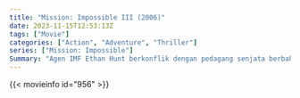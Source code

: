 ```yaml
---
title: "Mission: Impossible III (2006)"
date: 2023-11-15T12:53:13Z
tags: ["Movie"]
categories: ["Action", "Adventure", "Thriller"]
series: ["Mission: Impossible"]
Summary: "Agen IMF Ethan Hunt berkonflik dengan pedagang senjata berbahaya dan sadis yang mengancam nyawanya dan tunangannya sebagai balasannya."
---
```


<mux-player stream-type="on-demand"
src="https://kp3d-my.sharepoint.com/personal/ryoo_kp3d_onmicrosoft_com/_layouts/15/download.aspx?share=EUH7r5qatR5MkBu9sTEiv-8B1x1l2u3lw6BcjWsKTo2BXw" prefer-playback="mse" controls>

</mux-player>


{{< movieinfo id="956" >}}

<script src="https://cdn.jsdelivr.net/npm/@mux/mux-player"></script>

 <script type="application/ld+json ">
{
"@context": "https://schema.org/",
"@type": "VideoObject",
"name": "Mission: Impossible III (2006)",
"contentUrl": "https://stream.mux.com/mFrNmLszOneiuYPCsPZROj00iQsC17yt3xLPqACvTj8Q.m3u8?min_resolution=480p",
"thumbnailUrl": "https://www.themoviedb.org/t/p/original/8jiAiTd4n74CrNohYiTlgYFik1m.jpg?width=314&fit_mode=preserve&time=25",
"uploadDate": "2023-11-15T12:53:13Z",
}

</script>